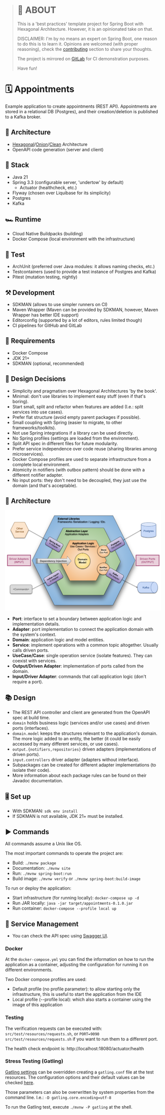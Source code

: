 
> # 🎯 ABOUT
> This is a 'best practices' template project for Spring Boot with Hexagonal Architecture. However,
> it is an opinionated take on that.
>
> DISCLAIMER: I'm by no means an expert on Spring Boot, one reason to do this is to learn it.
> Opinions are welcomed (with proper reasoning), check the [contributing] section to share your
> thoughts.
>
> The project is mirrored on [GitLab](https://gitlab.com/jaguililla/hexagonal_spring) for CI
> demonstration purposes.
>
> Have fun!

[contributing]: https://github.com/jaguililla/hexagonal_spring/contribute

# 🗓️ Appointments
Example application to create appointments (REST API). Appointments are stored in a relational DB
(Postgres), and their creation/deletion is published to a Kafka broker.

## 📘 Architecture
* [Hexagonal]/[Onion]/[Clean] Architecture
* OpenAPI code generation (server and client)

[Hexagonal]: https://alistair.cockburn.us/hexagonal-architecture
[Onion]: https://jeffreypalermo.com/2008/07/the-onion-architecture-part-1
[Clean]: https://blog.cleancoder.com/uncle-bob/2012/08/13/the-clean-architecture.html

## 🧰 Stack
* Java 21
* Spring 3.3 (configurable server, 'undertow' by default)
  * Actuator (healthcheck, etc.)
* Flyway (chosen over Liquibase for its simplicity)
* Postgres
* Kafka

## 🏎️ Runtime
* Cloud Native Buildpacks (building)
* Docker Compose (local environment with the infrastructure)

## 🧪 Test
* ArchUnit (preferred over Java modules: it allows naming checks, etc.)
* Testcontainers (used to provide a test instance of Postgres and Kafka)
* Pitest (mutation testing, nightly)

## ⚒️ Development
* SDKMAN (allows to use simpler runners on CI)
* Maven Wrapper (Maven can be provided by SDKMAN, however, Maven Wrapper has better IDE support)
* Editorconfig (supported by a lot of editors, rules limited though)
* CI pipelines for GitHub and GitLab

## 📑 Requirements
* Docker Compose
* JDK 21+
* SDKMAN (optional, recommended)

## 🤔 Design Decisions
* Simplicity and pragmatism over Hexagonal Architectures 'by the book'.
* Minimal: don't use libraries to implement easy stuff (even if that's boring).
* Start small, split and refactor when features are added (I.e.: split services into use cases).
* Prefer flat structure (avoid empty parent packages if possible).
* Small coupling with Spring (easier to migrate, to other frameworks/toolkits).
* Not use Spring integrations if a library can be used directly.
* No Spring profiles (settings are loaded from the environment).
* Split API spec in different files for future modularity.
* Prefer service independence over code reuse (sharing libraries among microservices).
* Docker Compose profiles are used to separate infrastructure from a complete local environment.
* Atomicity in notifiers (with outbox pattern) should be done with a different notifier adapter.
* No input ports: they don't need to be decoupled, they just use the domain (and that's acceptable).

## 📖 Architecture
![Architecture Diagram](https://raw.githubusercontent.com/jaguililla/hexagonal_spring/main/doc/architecture.svg)
* **Port**: interface to set a boundary between application logic and implementation details.
* **Adapter**: port implementation to connect the application domain with the system's context.
* **Domain**: application logic and model entities.
* **Service**: implement operations with a common topic altogether. Usually calls driven ports.
* **UseCase/Case**: single operation service (isolate features). They can coexist with services.
* **Output/Driven Adapter**: implementation of ports called from the domain.
* **Input/Driver Adapter**: commands that call application logic (don't require a port).

## 📚 Design
* The REST API controller and client are generated from the OpenAPI spec at build time.
* `domain` holds business logic (services and/or use cases) and driven ports (interfaces).
* `domain.model` keeps the structures relevant to the application's domain. The more logic added to
  an entity, the better (it could be easily accessed by many different services, or use cases).
* `output.{notifiers,repositories}` driven adapters (implementations of driven ports).
* `input.controllers` driver adapter (adapters without interface).
* Subpackages can be created for different adapter implementations (to isolate their code).
* More information about each package rules can be found on their Javadoc documentation.

## 🎚️ Set up
* With SDKMAN: `sdk env install`
* If SDKMAN is not available, JDK 21+ must be installed.

## ▶️ Commands
All commands assume a Unix like OS.

The most important commands to operate the project are:

* Build: `./mvnw package`
* Documentation: `./mvnw site`
* Run: `./mvnw spring-boot:run`
* Build image: `./mvnw verify` or `./mvnw spring-boot:build-image`

To run or deploy the application:

* Start infrastructure (for running locally): `docker-compose up -d`
* Run JAR locally: `java -jar target/appointments-0.1.0.jar`
* Run container: `docker-compose --profile local up`

## 🤖 Service Management
* You can check the API spec using [Swagger UI](http://localhost:8080/swagger-ui/index.html).

### Docker
At the `docker-compose.yml` you can find the information on how to run the application as a
container, adjusting the configuration for running it on different environments.

Two Docker compose profiles are used:
- Default profile (no profile parameter): to allow starting only the infrastructure, this is useful
  to start the application from the IDE
- Local profile (--profile local): which also starts a container using the image of this application

### Testing
The verification requests can be executed with: `src/test/resources/requests.sh`, or
`PORT=9090 src/test/resources/requests.sh` if you want to run them to a different port.

The health check endpoint is: http://localhost:18080/actuator/health

### Stress Testing (Gatling)
[Gatling settings] can be overridden creating a `gatling.conf` file at the test resources. The
configuration options and their default values can be checked [here][gatlingDefaults].

Those parameters can also be overwritten by system properties from the command line. I.e.:
`-D gatling.core.encoding=utf-8`

To run the Gatling test, execute `./mvnw -P gatling` at the shell.

[Gatling settings]: https://docs.gatling.io/reference/script/core/configuration
[gatlingDefaults]: https://github.com/gatling/gatling/blob/main/gatling-core/src/main/resources/gatling-defaults.conf
